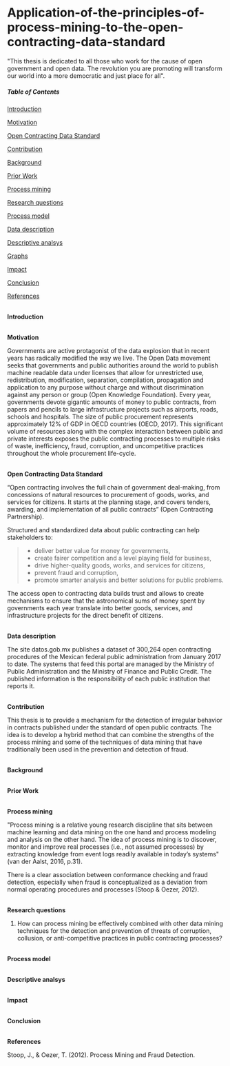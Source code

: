 # Application-of-the-principles-of-process-mining-to-the-open-contracting-data-standard

"This thesis is dedicated to all those who work for the cause of open government and open data. The revolution you are promoting will transform our world into a more democratic and just place for all".

##### Table of Contents  
[Introduction](#introduction)  

[Motivation](#motivation)

[Open Contracting Data Standard](#OCDS)

[Contribution](#Contribution)

[Background](#Background)

[Prior Work](#PriorWork)

[Process mining](#mining)

[Research questions](#question)

[Process model](#process)

[Data description](#data)

[Descriptive analsys](#descriptive)

[Graphs](#graphs)

[Impact](#impact)

[Conclusion](#conclusion)

[References](#references)




<a name="introduction"/><br/>
**Introduction**







<a name="motivation"/><br/>
**Motivation**

Governments are active protagonist of the data explosion that in recent years has radically modified the way we live. The Open Data movement seeks that governments and public authorities around the world to publish machine readable data under licenses that allow for unrestricted use, redistribution, modification, separation, compilation, propagation and application to any purpose without charge and without discrimination against any person or group (Open Knowledge Foundation).
Every year, governments devote gigantic amounts of money to public contracts, from papers and pencils to large infrastructure projects such as airports, roads, schools and hospitals. The size of public procurement represents approximately 12% of GDP in OECD countries (OECD, 2017). This significant volume of resources along with the complex interaction between public and private interests exposes the public contracting processes to multiple risks of waste, inefficiency, fraud, corruption, and uncompetitive practices throughout the whole procurement life-cycle.



<a name="OCDS"/><br/>
**Open Contracting Data Standard**

“Open contracting involves the full chain of government deal-making, from concessions of natural resources to procurement of goods, works, and services for citizens. It starts at the planning stage, and covers tenders, awarding, and implementation of all public contracts” (Open Contracting Partnership). 

Structured and standardized data about public contracting can help stakeholders to:

> *	deliver better value for money for governments,
> *	create fairer competition and a level playing field for business,
> *	drive higher-quality goods, works, and services for citizens,
> *	prevent fraud and corruption,
> *	promote smarter analysis and better solutions for public problems.

The access open to contracting data builds trust and allows to create mechanisms to ensure that the astronomical sums of money spent by governments each year translate into better goods, services, and infrastructure projects for the direct benefit of citizens.


<a name="data"/><br/>
**Data description**

The site datos.gob.mx publishes a dataset of 300,264 open contracting procedures of the Mexican federal public administration from January 2017 to date. The systems that feed this portal are managed by the Ministry of Public Administration and the Ministry of Finance and Public Credit. The published information is the responsibility of each public institution that reports it.


<a name="Contribution"/><br/>
**Contribution**

This thesis is to provide a mechanism for the detection of irregular behavior in contracts published under the standard of open public contracts. The idea is to develop a hybrid method that can combine the strengths of the process mining and some of the techniques of data mining that have traditionally been used in the prevention and detection of fraud.

<a name="Background"/><br/>
**Background**

<a name="PriorWork"/><br/>
**Prior Work**

<a name="mining"/><br/>
**Process mining**

"Process mining is a relative young research discipline that sits between machine learning and data mining on the one hand and process modeling and analysis on the other hand. The idea of process mining is to discover, monitor and improve real processes (i.e., not assumed processes) by extracting knowledge from event logs readily available in today’s systems" (van der Aalst, 2016, p.31).

There is a clear association between conformance checking and fraud detection, especially when fraud is conceptualized as a deviation from normal operating procedures and processes (Stoop & Oezer, 2012).

<a name="question"/><br/>
**Research questions**

1. How can process mining be effectively combined with other data mining techniques for the detection and prevention of threats of corruption, collusion, or anti-competitive practices in public contracting processes?

<a name="process"/><br/>
**Process model**

<a name="descriptive"/><br/>
**Descriptive analsys**

<a name="impact"/><br/>
**Impact**

<a name="conclusion"/><br/>
**Conclusion**

<a name="references"/><br/>
**References**

Stoop, J., & Oezer, T. (2012). Process Mining and Fraud Detection.
